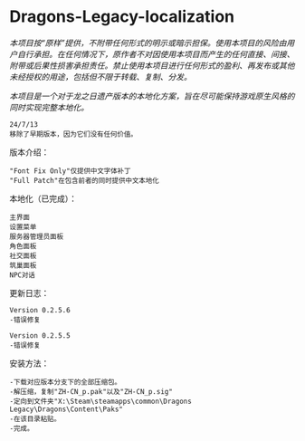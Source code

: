 # Dragons-Legacy-localization
*本项目按“原样”提供，不附带任何形式的明示或暗示担保。使用本项目的风险由用户自行承担。在任何情况下，原作者不对因使用本项目而产生的任何直接、间接、附带或后果性损害承担责任。禁止使用本项目进行任何形式的盈利、再发布或其他未经授权的用途，包括但不限于转载、复制、分发。*


*本项目是一个对于龙之日遗产版本的本地化方案，旨在尽可能保持游戏原生风格的同时实现完整本地化。*

    24/7/13
    移除了早期版本，因为它们没有任何价值。

版本介绍：

    "Font Fix Only"仅提供中文字体补丁
    "Full Patch"在包含前者的同时提供中文本地化


本地化（已完成）：

    主界面
    设置菜单
    服务器管理员面板
    角色面板
    社交面板
    筑巢面板
    NPC对话
    

更新日志：

    Version 0.2.5.6
    -错误修复
    
    Version 0.2.5.5
    -错误修复

安装方法：

    -下载对应版本分支下的全部压缩包。
    -解压缩，复制"ZH-CN_p.pak"以及"ZH-CN_p.sig"
    -定向到文件夹"X:\Steam\steamapps\common\Dragons Legacy\Dragons\Content\Paks"
    -在该目录粘贴。
    -完成。
